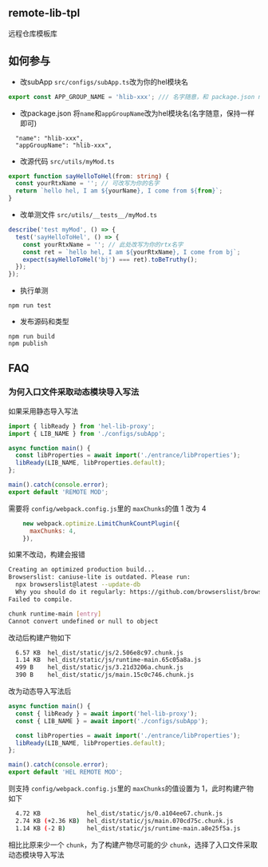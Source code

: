 ## remote-lib-tpl
远程仓库模板库

## 如何参与
- 改subApp
`src/configs/subApp.ts`改为你的hel模块名
```ts
export const APP_GROUP_NAME = 'hlib-xxx'; /// 名字随意，和 package.json name 一样即可
```

- 改package.json
将`name`和`appGroupName`改为hel模块名(名字随意，保持一样即可)
```
  "name": "hlib-xxx",
  "appGroupName": "hlib-xxx",
```

- 改源代码
`src/utils/myMod.ts`
```ts
export function sayHelloToHel(from: string) {
  const yourRtxName = ''; // 可改写为你的名字
  return `hello hel, I am ${yourName}, I come from ${from}`;
}
```

- 改单测文件
`src/utils/__tests__/myMod.ts`
```ts
describe('test myMod', () => {
  test('sayHelloToHel', () => {
    const yourRtxName = ''; // 此处改写为你的rtx名字
    const ret = `hello hel, I am ${yourRtxName}, I come from bj`;
    expect(sayHelloToHel('bj') === ret).toBeTruthy();
  });
});
```

- 执行单测
```
npm run test
```

- 发布源码和类型
```
npm run build
npm publish
```

## FAQ
### 为何入口文件采取动态模块导入写法
如果采用静态导入写法

```ts
import { libReady } from 'hel-lib-proxy';
import { LIB_NAME } from './configs/subApp';

async function main() {
  const libProperties = await import('./entrance/libProperties');
  libReady(LIB_NAME, libProperties.default);
};

main().catch(console.error);
export default 'REMOTE MOD';
```

需要将 `config/webpack.config.js`里的 `maxChunks`的值 1 改为 4
```js
    new webpack.optimize.LimitChunkCountPlugin({
      maxChunks: 4,
    }),
```
如果不改动，构建会报错

```bash
Creating an optimized production build...
Browserslist: caniuse-lite is outdated. Please run:
  npx browserslist@latest --update-db
  Why you should do it regularly: https://github.com/browserslist/browserslist#browsers-data-updating
Failed to compile.

chunk runtime-main [entry]
Cannot convert undefined or null to object
```

改动后构建产物如下

```bash
  6.57 KB  hel_dist/static/js/2.506e8c97.chunk.js
  1.14 KB  hel_dist/static/js/runtime-main.65c05a8a.js
  499 B    hel_dist/static/js/3.21d3206a.chunk.js
  390 B    hel_dist/static/js/main.15c0c746.chunk.js
```

改为动态导入写法后

```ts
async function main() {
  const { libReady } = await import('hel-lib-proxy');
  const { LIB_NAME } = await import('./configs/subApp');

  const libProperties = await import('./entrance/libProperties');
  libReady(LIB_NAME, libProperties.default);
};

main().catch(console.error);
export default 'HEL REMOTE MOD';
```

则支持 `config/webpack.config.js`里的 `maxChunks`的值设置为 1，此时构建产物如下

```bash
  4.72 KB             hel_dist/static/js/0.a104ee67.chunk.js
  2.74 KB (+2.36 KB)  hel_dist/static/js/main.070cd75c.chunk.js
  1.14 KB (-2 B)      hel_dist/static/js/runtime-main.a8e25f5a.js
```

相比比原来少一个 `chunk`，为了构建产物尽可能的少 `chunk`，选择了入口文件采取动态模块导入写法
